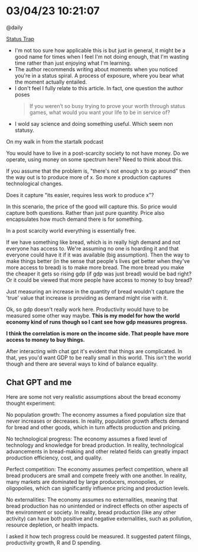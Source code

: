 # 03/04/23 10:21:07
@daily

[Status Trap](https://every.to/no-small-plans/the-status-trap)

* I'm not too sure how applicable this is but just in general, it might be a good name for times when I feel I'm not
  doing enough, that I'm wasting time rather than just enjoying what I'm learning.
* The author recommends writing about moments when you noticed you're in a status spiral. A process of exposure, where
  you bear what the moment actually entailed.
* I don't feel I fully relate to this article. In fact, one question the author poses
    > If you weren’t so busy trying to prove your worth through status games, what would you want your life to be in service of? 
* I wold say science and doing something useful. Which seem non statusy.

On my walk in from the startalk podcast 

You would have to live in a post-scarcity society to not have money.
Do we operate, using money on some spectrum here?
Need to think about this.

If you assume that the problem is, "there's not enough x to go around" then the way out is to produce more of x. So more
x production captures technological changes.

Does it capture "its easier, requires less work to produce x"?

In this scenario, the price of the good will capture this. So price would capture both questions. Rather than just pure
quantity. Price also encapsulates how much demand there is for something.


In a post scarcity world everything is essentially free.

If we have something like bread, which is in really high demand and not everyone has access to. We're assuming no one is
hoarding it and that everyone could have it if it was available (big assumption). Then the way to make things better (in
the sense that people's lives get better when they've more access to bread) is to make more bread. The more bread you
make the cheaper it gets so rising gdp (if gdp was just bread) would be bad right? Or it could be viewed that more
people have access to money to buy bread?

Just measuring an increase in the quantity of bread wouldn't capture the 'true' value that increase is providing as
demand might rise with it.

Ok, so gdp doesn't really work here. Productivity would have to be measured some other way maybe. **This is my model for
how the world economy kind of runs though so I cant see how gdp measures progress.**

**I think the correlation is more on the income side. That people have more access to money to buy things.**

After interacting with chat gpt it's evident that things are complicated. In that, yes you'd want GDP to be really small
in this world. This isn't the world though and there are several ways to kind of balance equality.

## Chat GPT and me

Here are some not very realistic assumptions about the bread economy thought experiment:

No population growth: The economy assumes a fixed population size that never increases or decreases. In reality,
population growth affects demand for bread and other goods, which in turn affects production and pricing.

No technological progress: The economy assumes a fixed level of technology and knowledge for bread production. In
reality, technological advancements in bread-making and other related fields can greatly impact production efficiency,
cost, and quality.

Perfect competition: The economy assumes perfect competition, where all bread producers are small and compete freely
with one another. In reality, many markets are dominated by large producers, monopolies, or oligopolies, which can
significantly influence pricing and production levels.

No externalities: The economy assumes no externalities, meaning that bread production has no unintended or indirect
effects on other aspects of the environment or society. In reality, bread production (like any other activity) can have
both positive and negative externalities, such as pollution, resource depletion, or health impacts.

I asked it how tech progress could be measured. It suggested patent filings, productivity growth, R and D spending.


